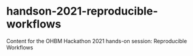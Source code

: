 # handson-2021-reproducible-workflows
Content for the OHBM Hackathon 2021 hands-on session: Reproducible Workflows
